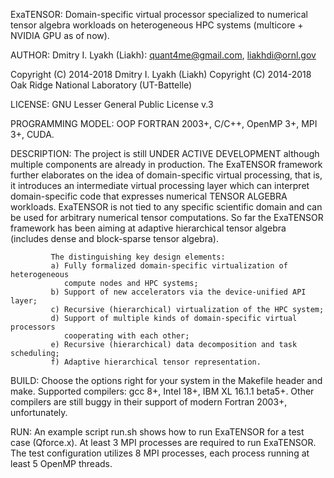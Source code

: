 ExaTENSOR: Domain-specific virtual processor specialized to
           numerical tensor algebra workloads on heterogeneous
           HPC systems (multicore + NVIDIA GPU as of now).

AUTHOR: Dmitry I. Lyakh (Liakh): quant4me@gmail.com, liakhdi@ornl.gov

Copyright (C) 2014-2018 Dmitry I. Lyakh (Liakh)
Copyright (C) 2014-2018 Oak Ridge National Laboratory (UT-Battelle)

LICENSE: GNU Lesser General Public License v.3

PROGRAMMING MODEL: OOP FORTRAN 2003+, C/C++, OpenMP 3+, MPI 3+, CUDA.

DESCRIPTION: The project is still UNDER ACTIVE DEVELOPMENT although
             multiple components are already in production. The ExaTENSOR
             framework further elaborates on the idea of domain-specific
             virtual processing, that is, it introduces an intermediate
             virtual processing layer which can interpret domain-specific
             code that expresses numerical TENSOR ALGEBRA workloads.
             ExaTENSOR is not tied to any specific scientific domain and
             can be used for arbitrary numerical tensor computations. So far
             the ExaTENSOR framework has been aiming at adaptive hierarchical
             tensor algebra (includes dense and block-sparse tensor algebra).

             The distinguishing key design elements:
             a) Fully formalized domain-specific virtualization of heterogeneous
                compute nodes and HPC systems;
             b) Support of new accelerators via the device-unified API layer;
             c) Recursive (hierarchical) virtualization of the HPC system;
             d) Support of multiple kinds of domain-specific virtual processors
                cooperating with each other;
             e) Recursive (hierarchical) data decomposition and task scheduling;
             f) Adaptive hierarchical tensor representation.

BUILD: Choose the options right for your system in the Makefile header and make.
       Supported compilers: gcc 8+, Intel 18+, IBM XL 16.1.1 beta5+. Other compilers
       are still buggy in their support of modern Fortran 2003+, unfortunately.

RUN: An example script run.sh shows how to run ExaTENSOR for a test case (Qforce.x).
     At least 3 MPI processes are required to run ExaTENSOR. The test configuration
     utilizes 8 MPI processes, each process running at least 5 OpenMP threads.
